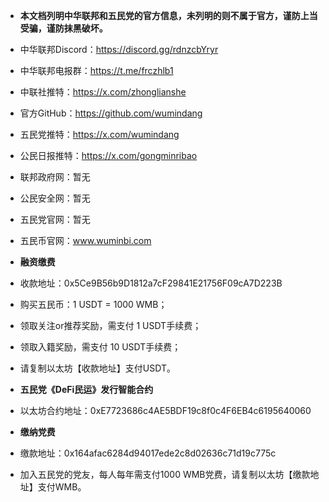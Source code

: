 * **本文档列明中华联邦和五民党的官方信息，未列明的则不属于官方，谨防上当受骗，谨防抹黑破坏。**
* 中华联邦Discord：https://discord.gg/rdnzcbYryr
* 中华联邦电报群：https://t.me/frczhlb1
* 中联社推特：https://x.com/zhonglianshe
* 官方GitHub：https://github.com/wumindang
* 五民党推特：https://x.com/wumindang
* 公民日报推特：https://x.com/gongminribao
* 联邦政府网：暂无
* 公民安全网：暂无
* 五民党官网：暂无
* 五民币官网：www.wuminbi.com

* **融资缴费**
* 收款地址：0x5Ce9B56b9D1812a7cF29841E21756F09cA7D223B
* 购买五民币：1 USDT = 1000 WMB；
* 领取关注or推荐奖励，需支付 1 USDT手续费；
* 领取入籍奖励，需支付 10 USDT手续费；
* 请复制以太坊【收款地址】支付USDT。

* **五民党《DeFi民运》发行智能合约**
* 以太坊合约地址：0xE7723686c4AE5BDF19c8f0c4F6EB4c6195640060

* **缴纳党费**
* 缴款地址：0x164afac6284d94017ede2c8d02636c71d19c775c
* 加入五民党的党友，每人每年需支付1000 WMB党费，请复制以太坊【缴款地址】支付WMB。